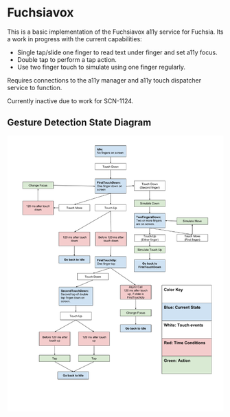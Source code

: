 # Fuchsiavox

This is a basic implementation of the Fuchsiavox a11y service for Fuchsia. Its a work
in progress with the current capabilities:
- Single tap/slide one finger to read text under finger and set a11y focus.
- Double tap to perform a tap action.
- Use two finger touch to simulate using one finger regularly.

Requires connections to the a11y manager and a11y touch dispatcher service to function.

Currently inactive due to work for SCN-1124.

## Gesture Detection State Diagram

![Gesture State Diagram](fuchsiavox_gesture_state_machine.png)
